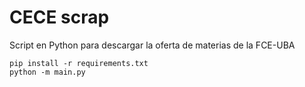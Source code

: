 # CECE scrap
Script en Python para descargar la oferta de materias de la FCE-UBA

```
pip install -r requirements.txt
python -m main.py
```
